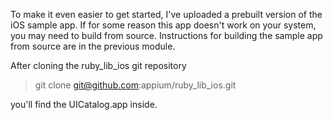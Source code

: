 To make it even easier to get started, I've uploaded a prebuilt version of the
iOS sample app. If for some reason this app doesn't work on your system, you may need to
build from source. Instructions for building the sample app from source are in the previous module.

After cloning the ruby_lib_ios git repository

> git clone git@github.com:appium/ruby_lib_ios.git

you'll find the UICatalog.app inside.